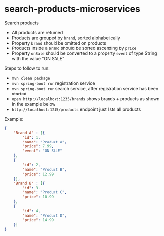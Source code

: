 # search-products-microservices
Search products 

- All products are returned
- Products are grouped by `brand`, sorted alphabetically
- Property `brand` should be omitted on products
- Products inside a `brand` should be sorted ascending by `price`
- Property `onSale` should be converted to a property `event` of type String with the value "ON SALE"

Steps to follow to run:
- `mvn clean package` 
- `mvn spring-boot run` registration service
- `mvn spring-boot run` search service, after registration service has been started
- `open http://localhost:1235/brands` shows brands + products as shown in the example below
- `http://localhost:1235/products` endpoint just lists all products  

Example:

```JSON
{
	"Brand A" : [{
		"id": 1,
		"name": "Product A",
		"price": 7.99,
		"event": "ON SALE"
	},
	{
		"id": 2,
		"name": "Product B",
		"price": 12.99
	}],
	"Brand B" : [{
		"id": 3,
		"name": "Product C",
		"price": 10.99
	},
	{
		"id": 4,
		"name": "Product D",
		"price": 14.99
	}]
}
